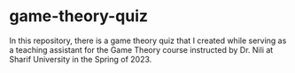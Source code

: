 # game-theory-quiz
In this repository, there is a game theory quiz that I created while serving as a teaching assistant for the Game Theory course instructed by Dr. Nili at Sharif University in the Spring of 2023.
